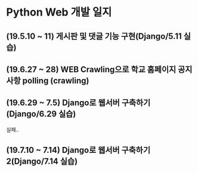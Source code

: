 # Python Web 개발 일지
## (19.5.10 ~ 11) 게시판 및 댓글 기능 구현(Django/5.11 실습) 
## (19.6.27 ~ 28) WEB Crawling으로 학교 홈페이지 공지사항 polling (crawling)
## (19.6.29 ~ 7.5) Django로 웹서버 구축하기(Django/6.29 실습)
실패..
## (19.7.10 ~ 7.14) Django로 웹서버 구축하기2(Django/7.14 실습)
